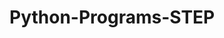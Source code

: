# Python-Programs-STEP
        
   
                  
                             
                            
                                     
              
     

